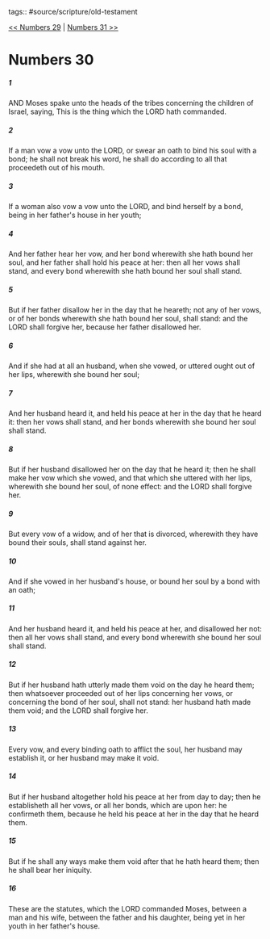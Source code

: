 tags:: #source/scripture/old-testament

[<< Numbers 29](/old-testament/04_Numbers/Numbers_29.md) | [Numbers 31 >>](/old-testament/04_Numbers/Numbers_31.md)

# Numbers 30

##### 1

AND Moses spake unto the heads of the tribes concerning the children of Israel, saying, This is the thing which the LORD hath commanded.

##### 2

If a man vow a vow unto the LORD, or swear an oath to bind his soul with a bond; he shall not break his word, he shall do according to all that proceedeth out of his mouth.

##### 3

If a woman also vow a vow unto the LORD, and bind herself by a bond, being in her father's house in her youth;

##### 4

And her father hear her vow, and her bond wherewith she hath bound her soul, and her father shall hold his peace at her: then all her vows shall stand, and every bond wherewith she hath bound her soul shall stand.

##### 5

But if her father disallow her in the day that he heareth; not any of her vows, or of her bonds wherewith she hath bound her soul, shall stand: and the LORD shall forgive her, because her father disallowed her.

##### 6

And if she had at all an husband, when she vowed, or uttered ought out of her lips, wherewith she bound her soul;

##### 7

And her husband heard it, and held his peace at her in the day that he heard it: then her vows shall stand, and her bonds wherewith she bound her soul shall stand.

##### 8

But if her husband disallowed her on the day that he heard it; then he shall make her vow which she vowed, and that which she uttered with her lips, wherewith she bound her soul, of none effect: and the LORD shall forgive her.

##### 9

But every vow of a widow, and of her that is divorced, wherewith they have bound their souls, shall stand against her.

##### 10

And if she vowed in her husband's house, or bound her soul by a bond with an oath;

##### 11

And her husband heard it, and held his peace at her, and disallowed her not: then all her vows shall stand, and every bond wherewith she bound her soul shall stand.

##### 12

But if her husband hath utterly made them void on the day he heard them; then whatsoever proceeded out of her lips concerning her vows, or concerning the bond of her soul, shall not stand: her husband hath made them void; and the LORD shall forgive her.

##### 13

Every vow, and every binding oath to afflict the soul, her husband may establish it, or her husband may make it void.

##### 14

But if her husband altogether hold his peace at her from day to day; then he establisheth all her vows, or all her bonds, which are upon her: he confirmeth them, because he held his peace at her in the day that he heard them.

##### 15

But if he shall any ways make them void after that he hath heard them; then he shall bear her iniquity.

##### 16

These are the statutes, which the LORD commanded Moses, between a man and his wife, between the father and his daughter, being yet in her youth in her father's house.
